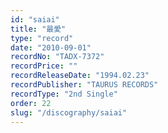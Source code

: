 ```yaml
---
id: "saiai"
title: "最愛"
type: "record"
date: "2010-09-01"
recordNo: "TADX-7372"
recordPrice: ""
recordReleaseDate: "1994.02.23"
recordPublisher: "TAURUS RECORDS"
recordType: "2nd Single"
order: 22
slug: "/discography/saiai"
---
```



